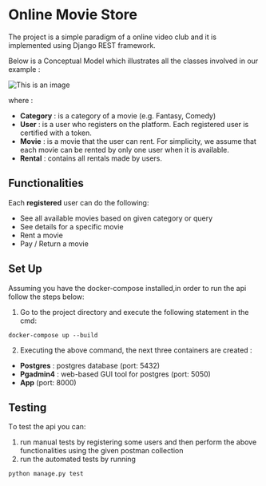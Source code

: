 # Online Movie Store
The project is a simple paradigm of a online video club and it is implemented using Django REST framework.

Below is a Conceptual Model which illustrates all the classes involved in our example :

![This is an image](https://drive.google.com/uc?export=view&id=1i9_1Piphdb6QKqt3cZXAoKhuT1Sjb8S9)

where :
- **Category** : is a category of a movie (e.g. Fantasy, Comedy)
- **User** : is a user who registers on the platform. Each registered user is certified with a token.
- **Movie** : is a movie that the user can rent. For simplicity, we assume that each movie can be rented by only one user when it is available.
- **Rental** : contains all rentals made by users.

## Functionalities
Each **registered** user can do the following:
- See all available movies based on given category or query
- See details for a specific movie
- Rent a movie
- Pay / Return a movie

## Set Up
Assuming you have the docker-compose installed,in order to run the api follow the steps below:

1. Go to the project directory and execute the following statement in the cmd:

```
docker-compose up --build
```

2. Executing the above command, the next three containers are created :
* **Postgres** : postgres database (port: 5432)
* **Pgadmin4** : web-based GUI tool for postgres (port: 5050)
* **App** (port: 8000)

##  Testing
Τo test the api you can:
1. run manual tests by registering some users and then perform the above functionalities using the given postman collection
2. run the automated tests by running 
```
python manage.py test 
```
